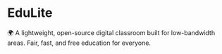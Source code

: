 # EduLite
🌍 A lightweight, open-source digital classroom built for low-bandwidth areas. Fair, fast, and free education for everyone.
